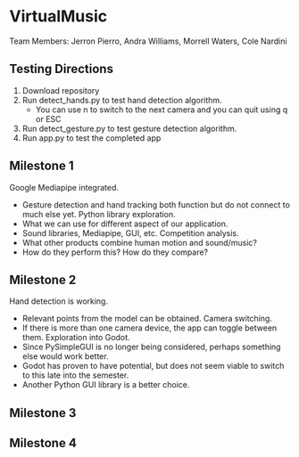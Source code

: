 # VirtualMusic

Team Members: Jerron Pierro, Andra Williams, Morrell Waters, Cole Nardini

## Testing Directions

1. Download repository
2. Run detect_hands.py to test hand detection algorithm.
    * You can use n to switch to the next camera and you can quit using q or ESC
3. Run detect_gesture.py to test gesture detection algorithm.
4. Run app.py to test the completed app

## Milestone 1
Google Mediapipe integrated. 
   - Gesture detection and hand tracking both function but do not connect to much else yet.
Python library exploration.
   - What we can use for different aspect of our application.
   - Sound libraries, Mediapipe, GUI, etc.
Competition analysis.
   - What other products combine human motion and sound/music?
   - How do they perform this? How do they compare?

## Milestone 2
Hand detection is working.
   - Relevant points from the model can be obtained.
Camera switching.
   - If there is more than one camera device, the app can toggle between them.
Exploration into Godot.
   - Since PySimpleGUI is no longer being considered, perhaps something else would work better.
   - Godot has proven to have potential, but does not seem viable to switch to this late into the semester.
   - Another Python GUI library is a better choice.

## Milestone 3

## Milestone 4
